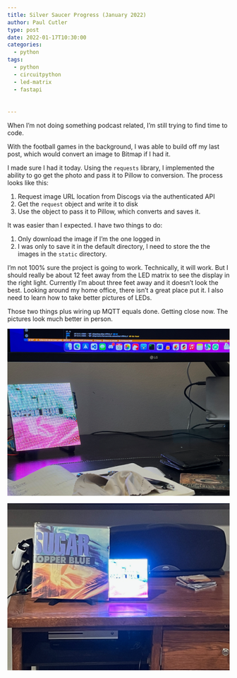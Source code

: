 ```yaml
---
title: Silver Saucer Progress (January 2022)
author: Paul Cutler 
type: post 
date: 2022-01-17T10:30:00
categories:
  - python
tags:
  - python
  - circuitpython
  - led-matrix
  - fastapi


---
```

When I’m not doing something podcast related, I’m still trying to find time to code.

With the football games in the background, I was able to build off my last post, which would convert an image to Bitmap if I had it.

I made sure I had it today.  Using the `requests` library, I implemented the ability to go get the photo and pass it to Pillow to conversion.  The process looks like this:

1. Request image URL location from Discogs via the authenticated API
2. Get the `request` object and write it to disk
3. Use the object to pass it to Pillow, which converts and saves it.

It was easier than I expected.  I have two things to do:

1. Only download the image if I’m the one logged in
2. I was only to save it in the default directory, I need to store the the images in the `static` directory.

I’m not 100% sure the project is going to work.  Technically, it will work.  But I should really be about 12 feet away from the LED matrix to see the display in the right light.  Currently I’m about three feet away and it doesn’t look the best.  Looking around my home office, there isn’t a great place put it.  I also need to learn how to take better pictures of LEDs.

Those two things plus wiring up MQTT equals done.   Getting close now.   The pictures look much better in person.

![Sugar's Copper Blue album artwork displayed on a 64 by 64 matrix](copper-blue.png)

![Sugar's Copper Blue album standing up  next to itself displayed on a 64 by 64 matrix](sugar-copper-blue.png)